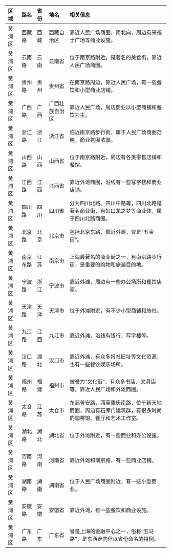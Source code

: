 | 区域 | 路名 | 省份 | 地名 | 相关信息 |
| :--- | :--- | :--- | :--- | :--- |
| 黄浦区 | 西藏路 | 西藏 | 西藏自治区 | 靠近人民广场商圈，南北向，周边有来福士广场等商业设施。 |
| 黄浦区 | 云南路 | 云南 | 云南省 | 位于南京路附近，是著名的美食街，靠近人民广场商圈。 |
| 黄浦区 | 贵州路 | 贵州 | 贵州省 | 在南京路周边，靠近人民广场，有一些餐饮和小型商业店铺。 |
| 黄浦区 | 广西路 | 广西 | 广西壮族自治区 | 靠近人民广场，周边商业以小型商铺和餐饮为主。 |
| 黄浦区 | 浙江路 | 浙江 | 浙江省 | 临近南京路步行街，属于人民广场商圈范畴，商业氛围浓厚。 |
| 黄浦区 | 山西路 | 山西 | 山西省 | 位于南京路附近，周边有各类零售店铺和餐馆。 |
| 黄浦区 | 江西路 | 江西 | 江西省 | 靠近外滩商圈，沿线有一些写字楼和商业店铺。 |
| 黄浦区 | 四川路 | 四川 | 四川省 | 分为四川北路、四川中路等，四川北路是著名商业街，有虹口龙之梦等商业体，属于四川北路商圈。 |
| 黄浦区 | 北京路 | 北京 | 北京市 | 包括北京东路，靠近外滩，曾是“五金街”。 |
| 黄浦区 | 南京东路 | 江苏 | 南京市 | 上海最著名的商业街之一，有南京路步行街，是重要的购物和旅游目的地。 |
| 黄浦区 | 宁波路 | 浙江 | 宁波市 | 靠近外滩，周边有一些办公场所和餐饮店家。 |
| 黄浦区 | 天津路 | 天津 | 天津市 | 位于外滩附近，有不少小型商铺和旅社。 |
| 黄浦区 | 九江路 | 江西 | 九江市 | 靠近外滩，沿线有银行、写字楼等。 |
| 黄浦区 | 汉口路 | 湖北 | 汉口市 | 靠近外滩，有众多报社旧址等文化资源，也有一些餐饮娱乐场所。 |
| 黄浦区 | 福州路 | 福建 | 福州市 | 被誉为“文化街”，有众多书店、文具店等，靠近人民广场和外滩商圈。 |
| 黄浦区 | 太仓路 | 江苏 | 太仓市 | 东起普安路，西至重庆南路，位于新天地商圈，周边有石库门建筑群，有很多时尚的咖啡馆、餐厅和艺术工作室。 |
| 黄浦区 | 湖北路 | 湖北 | 湖北省 | 位于外滩附近，有一些商业和办公设施。 |
| 黄浦区 | 河南路 | 河南 | 河南省 | 靠近外滩和南京路，有一些商业店铺。 |
| 黄浦区 | 湖南路 | 湖南 | 湖南省 | 位于人民广场商圈附近，有一些小型商业。 |
| 黄浦区 | 安徽路 | 安徽 | 安徽省 | 靠近外滩，有一些餐饮和商业设施。 |
| 黄浦区 | 广东路 | 广东 | 广东省 | 曾是上海的金融中心之一，俗称“五马路”，是东西走向但以省份命名的特例。 |